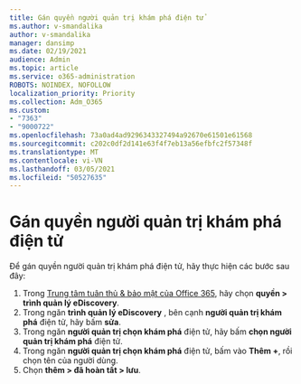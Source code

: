 ```yaml
---
title: Gán quyền người quản trị khám phá điện tử
ms.author: v-smandalika
author: v-smandalika
manager: dansimp
ms.date: 02/19/2021
audience: Admin
ms.topic: article
ms.service: o365-administration
ROBOTS: NOINDEX, NOFOLLOW
localization_priority: Priority
ms.collection: Adm_O365
ms.custom:
- "7363"
- "9000722"
ms.openlocfilehash: 73a0ad4ad9296343327494a92670e61501e61568
ms.sourcegitcommit: c202c0df2d141e63f4f7eb13a56efbfc2f57348f
ms.translationtype: MT
ms.contentlocale: vi-VN
ms.lasthandoff: 03/05/2021
ms.locfileid: "50527635"
---
```

# <a name="assign-ediscovery-administrator-permissions"></a>Gán quyền người quản trị khám phá điện tử

Để gán quyền người quản trị khám phá điện tử, hãy thực hiện các bước sau đây:

1. Trong [Trung tâm tuân thủ & bảo mật của Office 365](https://sip.protection.office.com/), hãy chọn **quyền > trình quản lý eDiscovery**.
2. Trong ngăn **trình quản lý eDiscovery** , bên cạnh **người quản trị khám phá** điện tử, hãy bấm **sửa**.
3. Trong ngăn **người quản trị chọn khám phá** điện tử, hãy bấm **chọn người quản trị khám phá** điện tử.
4. Trong ngăn **người quản trị chọn khám phá** điện tử, bấm vào **Thêm +**, rồi chọn tên của người dùng.
5. Chọn **thêm > đã hoàn tất > lưu**.